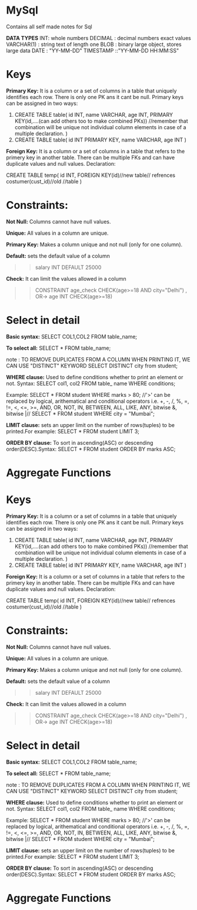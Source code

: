 # MySql
Contains all self made notes for Sql

**DATA TYPES**
INT: whole numbers
DECIMAL : decimal numbers exact values
VARCHAR(1) : string text of length one 
BLOB : binary large object, stores large data
DATE : "YY-MM-DD"
TIMESTAMP ::"YY-MM-DD HH:MM:SS"


# Keys
**Primary Key:**
It is a column or a set of columns in a table that uniquely identifies each row. There is only one PK ans it cant be null.
Primary keys can be assigned in two ways:
1) CREATE TABLE table(
    id INT,
    name VARCHAR,
    age INT,
    PRIMARY KEY(id,....(can add others too to make combined PKs))  //remember that combination will be unique not individual column elements in case of a multiple declaration.
    )
2) CREATE TABLE table(
    id INT PRIMARY KEY,
    name VARCHAR,
    age INT
    )

**Foreign Key:**
It is a column or a set of columns in a table that refers to the primery key in another table. There can be multiple FKs and can have duplicate values and null values.
Declaration:

CREATE TABLE temp(
    id INT,
    FOREIGN KEY(id)//new table// refrences costumer(cust_id)//old //table
)

# Constraints:
**Not Null:**
Columns cannot have null values.

**Unique:**
All values in a column are unique.

**Primary Key:**
Makes a column unique and not null (only for one column). 

**Default:**
sets the default value of a column 
>> salary INT DEFAULT 25000

**Check:**
It can limit the values allowed in a column
>> CONSTRAINT age_check CHECK(age>=18 AND city="Delhi") , OR->
>> age INT CHECK(age>=18)

# Select in detail
**Basic syntax:**
SELECT COL1,COL2 FROM table_name;

**To select all:**
SELECT * FROM table_name;

note : TO REMOVE DUPLICATES FROM A COLUMN WHEN PRINTING IT, WE CAN USE "DISTINCT" KEYWORD
SELECT DISTINCT city from student;

**WHERE clause:**
Used to define conditions whether to print an element or not.
Syntax:
SELECT col1, col2 FROM table_ name
WHERE conditions;

Example:
SELECT * FROM student WHERE marks > 80; //'>' can be replaced by logical, arithematical and conditional operators i.e. +, -, /, %, =, !=, <, <=, >=, AND, OR, NOT, IN, BETWEEN, ALL, LIKE, ANY, bitwise &, bitwise |//
SELECT * FROM student WHERE city = "Mumbai";

**LIMIT clause:**
sets an upper limit on the number of rows(tuples) to be printed.For example:
SELECT * FROM student LIMIT 3;

**ORDER BY clause:**
To sort in ascending(ASC) or descending order(DESC).Syntax:
SELECT * FROM student
ORDER BY marks ASC;

# Aggregate Functions

# Keys
**Primary Key:**
It is a column or a set of columns in a table that uniquely identifies each row. There is only one PK ans it cant be null.
Primary keys can be assigned in two ways:
1) CREATE TABLE table(
    id INT,
    name VARCHAR,
    age INT,
    PRIMARY KEY(id,....(can add others too to make combined PKs))  //remember that combination will be unique not individual column elements in case of a multiple declaration.
    )
2) CREATE TABLE table(
    id INT PRIMARY KEY,
    name VARCHAR,
    age INT
    )

**Foreign Key:**
It is a column or a set of columns in a table that refers to the primery key in another table. There can be multiple FKs and can have duplicate values and null values.
Declaration:

CREATE TABLE temp(
    id INT,
    FOREIGN KEY(id)//new table// refrences costumer(cust_id)//old //table
)

# Constraints:
**Not Null:**
Columns cannot have null values.

**Unique:**
All values in a column are unique.

**Primary Key:**
Makes a column unique and not null (only for one column). 

**Default:**
sets the default value of a column 
>> salary INT DEFAULT 25000

**Check:**
It can limit the values allowed in a column
>> CONSTRAINT age_check CHECK(age>=18 AND city="Delhi") , OR->
>> age INT CHECK(age>=18)

# Select in detail
**Basic syntax:**
SELECT COL1,COL2 FROM table_name;

**To select all:**
SELECT * FROM table_name;

note : TO REMOVE DUPLICATES FROM A COLUMN WHEN PRINTING IT, WE CAN USE "DISTINCT" KEYWORD
SELECT DISTINCT city from student;

**WHERE clause:**
Used to define conditions whether to print an element or not.
Syntax:
SELECT col1, col2 FROM table_ name
WHERE conditions;

Example:
SELECT * FROM student WHERE marks > 80; //'>' can be replaced by logical, arithematical and conditional operators i.e. +, -, /, %, =, !=, <, <=, >=, AND, OR, NOT, IN, BETWEEN, ALL, LIKE, ANY, bitwise &, bitwise |//
SELECT * FROM student WHERE city = "Mumbai";

**LIMIT clause:**
sets an upper limit on the number of rows(tuples) to be printed.For example:
SELECT * FROM student LIMIT 3;

**ORDER BY clause:**
To sort in ascending(ASC) or descending order(DESC).Syntax:
SELECT * FROM student
ORDER BY marks ASC;

# Aggregate Functions
